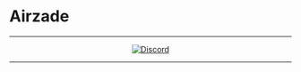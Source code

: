# Airzade
---
<div align="center">
  	<a href="https://dc.airzade.de">
		<img alt="Discord" src="https://img.shields.io/discord/986611039221207121?color=blue&label=German&logo=Discord&style=plastic">
	</a>
</div>

---
